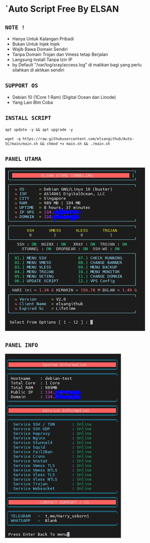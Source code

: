 # `Auto Script Free By ELSAN

## `NOTE !`
- Hanya Untuk Kalangan Pribadi
- Bukan Untuk Injek Injek
- Wajib Bawa Domain Sendiri
- Tanpa Domain Trojan dan Vmess tetap Berjalan
- Langsung Install Tanpa Izin IP
- by Default "/var/log/xray/access.log" di matikan bagi yang perlu silahkan di aktikan sendiri

## `SUPPORT OS`
- Debian 10 (1Core 1 Ram) (Digital Ocean dan Linode)
- Yang Lain Blm Coba

## `INSTALL SCRIPT`

```
apt update -y && apt upgrade -y
```

```
wget -q https://raw.githubusercontent.com/elsangithub/Auto-SC/main/main.sh && chmod +x main.sh && ./main.sh
```

## `PANEL UTAMA`
![Screenshot (1)](https://raw.githubusercontent.com/elsangithub/Auto-SC/main/Image/1.JPG)

## `PANEL INFO`
![Screenshot (2)](https://raw.githubusercontent.com/elsangithub/Auto-SC/main/Image/2.JPG)
